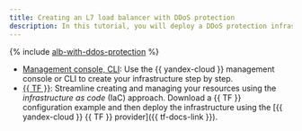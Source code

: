 ```yaml
---
title: Creating an L7 load balancer with DDoS protection
description: In this tutorial, you will deploy a DDoS protection infrastructure. To do this, you will create a cloud network, set up {{ vpc-full-name }} security groups, create a {{ compute-full-name }} instance group, link it to a backend group, and then create an HTTP router and a {{ alb-full-name }} L7 load balancer.
---
```


{% include [alb-with-ddos-protection](../../../_tutorials/security/alb-with-ddos-protection.md) %}

* [Management console, CLI](console.md): Use the {{ yandex-cloud }} management console or CLI to create your infrastructure step by step.
* [{{ TF }}](terraform.md): Streamline creating and managing your resources using the _infrastructure as code_ (IaC) approach. Download a {{ TF }} configuration example and then deploy the infrastructure using the [{{ yandex-cloud }} {{ TF }} provider]({{ tf-docs-link }}).